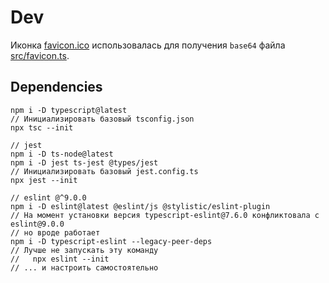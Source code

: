 # Dev

Иконка [favicon.ico](favicon.ico) использовалась для получения `base64` файла [src/favicon.ts](../src/favicon.ts).

## Dependencies

    npm i -D typescript@latest
    // Инициализировать базовый tsconfig.json
    npx tsc --init

    // jest
    npm i -D ts-node@latest
    npm i -D jest ts-jest @types/jest
    // Инициализировать базовый jest.config.ts
    npx jest --init

    // eslint @^9.0.0
    npm i -D eslint@latest @eslint/js @stylistic/eslint-plugin
    // На момент установки версия typescript-eslint@7.6.0 конфликтовала с eslint@9.0.0
    // но вроде работает
    npm i -D typescript-eslint --legacy-peer-deps
    // Лучше не запускать эту команду 
    //   npx eslint --init
    // ... и настроить самостоятельно

